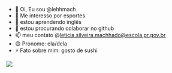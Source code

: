 - 🐆 Oi, Eu sou @lehhmach
- 👀 Me interesso por esportes
- 🌱 estou aprendendo inglês
- 💞️ estou procurando colaborar no github
- 📫 meu contato @leticia.silveira.machhado@escola.pr.gov.br
- 😄 Pronome: ela/dela
- ⚡ Fato sobre mim: gosto de sushi

![](https://media1.tenor.com/m/MICBZcf12DQAAAAC/taylor-taylor-swift.gif)
